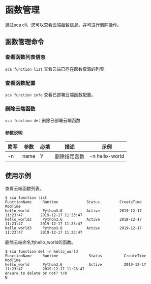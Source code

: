 # 函数管理

通过sca cli，您可以查看云端函数信息，并可进行删除操作。

## 函数管理命令    
### 查看函数列表信息
`sca function list`  查看云端已存在函数资源的列表
### 查看函数配置
`sca function info`  查看已部署云端函数配置。
### 删除云端函数
`sca function del`   删除已部署云端函数

#### 参数说明

| 简写 | 参数       | 必填 | 描述                                                         | 示例           |
| ---- | ---------- | ---- | ------------------------------------------------------------ | -------------- |
| -n   | name       | Y    | 删除指定函数                  | -n hello-world    |


## 使用示例  
查看云端函数列表。    
```
$ sca function list 
FunctionName     Runtime             Status         CreateTime                 ModTime 
hello_world      Python3.6           Active         2019-12-17 11:23:47        2019-12-17 11:23:47                                  
hello_world2     Python3.6           Active         2019-12-17 11:23:47        2019-12-17 11:23:47
hello_world3     Python3.6           Active         2019-12-17 11:23:47        2019-12-17 11:23:47
``` 
删除云端命名为hello_world的函数。
```
$ sca function del -n hello_world
FunctionName     Runtime              Status          CreateTime                  ModTime       
hello_world      Python3.6            Active          2019-12-17 11:23:47         2019-12-17 11:23:47
ensure to delete or not? Y/N
N
``` 
